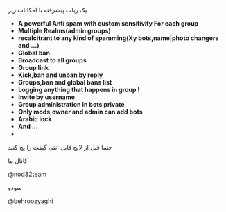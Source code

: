 یک ربات پیشرفته با امکانات زیر

* **A powerful Anti spam with custom sensitivity For each group**
* **Multiple Realms(admin groups)**
* **recalcitrant to any kind of spamming(Xy bots,name|photo changers and ...)**
* **Global ban**
* **Broadcast to all groups**
* **Group link**
* **Kick,ban and unban by reply**
* **Groups,ban and global bans list**
* **Logging anything that happens in group !**
* **Invite by username**
* **Group administration in bots private**
* **Only mods,owner and admin can add bots**
* **Arabic lock**
* **And ...**
* 

  حتما قبل از لانچ فایل انتی گیفت را پچ کنید

کانال ما

@nod32team

سودو

@behroozyaghi
